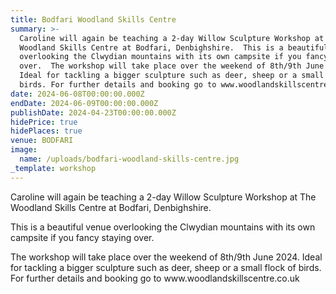 ```yaml
---
title: Bodfari Woodland Skills Centre
summary: >-
  Caroline will again be teaching a 2-day Willow Sculpture Workshop at The
  Woodland Skills Centre at Bodfari, Denbighshire.  This is a beautiful venue
  overlooking the Clwydian mountains with its own campsite if you fancy staying
  over.  The workshop will take place over the weekend of 8th/9th June 2024.
  Ideal for tackling a bigger sculpture such as deer, sheep or a small flock of
  birds. For further details and booking go to www.woodlandskillscentre.co.uk.
date: 2024-06-08T00:00:00.000Z
endDate: 2024-06-09T00:00:00.000Z
publishDate: 2024-04-23T00:00:00.000Z
hidePrice: true
hidePlaces: true
venue: BODFARI
image:
  name: /uploads/bodfari-woodland-skills-centre.jpg
_template: workshop
---
```


Caroline will again be teaching a 2-day Willow Sculpture Workshop at The Woodland Skills Centre at Bodfari, Denbighshire.

This is a beautiful venue overlooking the Clwydian mountains with its own campsite if you fancy staying over.

The workshop will take place over the weekend of 8th/9th June 2024. Ideal for tackling a bigger sculpture such as deer, sheep or a small flock of birds. For further details and booking go to www\.woodlandskillscentre.co.uk
